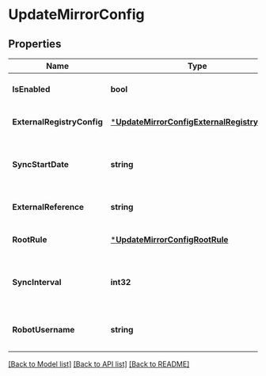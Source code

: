 # UpdateMirrorConfig

## Properties
Name | Type | Description | Notes
------------ | ------------- | ------------- | -------------
**IsEnabled** | **bool** | Used to enable or disable synchronizations. | [optional] [default to null]
**ExternalRegistryConfig** | [***UpdateMirrorConfigExternalRegistryConfig**](UpdateMirrorConfig_external_registry_config.md) |  | [optional] [default to null]
**SyncStartDate** | **string** | Determines the next time this repository is ready for synchronization. | [optional] [default to null]
**ExternalReference** | **string** | Location of the external repository. | [optional] [default to null]
**RootRule** | [***UpdateMirrorConfigRootRule**](UpdateMirrorConfig_root_rule.md) |  | [optional] [default to null]
**SyncInterval** | **int32** | Number of seconds after next_start_date to begin synchronizing. | [optional] [default to null]
**RobotUsername** | **string** | Username of robot which will be used for image pushes. | [optional] [default to null]

[[Back to Model list]](../README.md#documentation-for-models) [[Back to API list]](../README.md#documentation-for-api-endpoints) [[Back to README]](../README.md)

